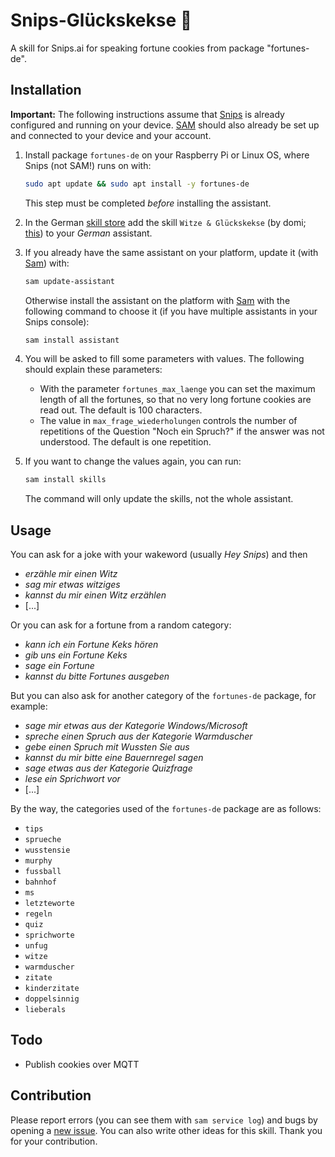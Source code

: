 # Snips-Glückskekse 🥠
A skill for Snips.ai for speaking fortune cookies from package "fortunes-de".



## Installation
**Important:** The following instructions assume that [Snips](https://snips.gitbook.io/documentation/snips-basics) is
already configured and running on your device. [SAM](https://snips.gitbook.io/getting-started/installation) should
also already be set up and connected to your device and your account.

1. Install package `fortunes-de` on your Raspberry Pi or Linux OS, where Snips (not SAM!) runs on with:

      ```bash
      sudo apt update && sudo apt install -y fortunes-de
      ```
    This step must be completed *before* installing the assistant.
    
2. In the German [skill store](https://console.snips.ai/) add the
skill `Witze & Glückskekse` (by domi; [this](https://console.snips.ai/app-editor/bundle_7ZYEq522Ang)) to
your *German* assistant.

3. If you already have the same assistant on your platform, update it
(with [Sam](https://snips.gitbook.io/getting-started/installation)) with:
      ```bash
      sam update-assistant
      ```
      
   Otherwise install the assistant on the platform with [Sam](https://snips.gitbook.io/getting-started/installation)
   with the following command to choose it (if you have multiple assistants in your Snips console):
      ```bash
      sam install assistant
      ```

4. You will be asked to fill some parameters with values.
The following should explain these parameters:
    - With the parameter `fortunes_max_laenge` you can set the maximum length of all the fortunes,
so that no very long fortune cookies are read out. The default is 100 characters.
    - The value in `max_frage_wiederholungen` controls the number of repetitions of the Question
    "Noch ein Spruch?" if the answer was not understood. The default is one repetition.
5. If you want to change the values again, you can run:
      ```bash
      sam install skills
      ```
   The command will only update the skills, not the whole assistant.

## Usage

You can ask for a joke with your wakeword (usually *Hey Snips*) and then

- *erzähle mir einen Witz*
- *sag mir etwas witziges*
- *kannst du mir einen Witz erzählen*
- [...]

Or you can ask for a fortune from a random category:

- *kann ich ein Fortune Keks hören*
- *gib uns ein Fortune Keks*
- *sage ein Fortune*
- *kannst du bitte Fortunes ausgeben*

But you can also ask for another category of the `fortunes-de` package, for example:

- *sage mir etwas aus der Kategorie Windows/Microsoft*
- *spreche einen Spruch aus der Kategorie Warmduscher*
- *gebe einen Spruch mit Wussten Sie aus*
- *kannst du mir bitte eine Bauernregel sagen*
- *sage etwas aus der Kategorie Quizfrage*
- *lese ein Sprichwort vor*
- [...]

By the way, the categories used of the `fortunes-de` package are as follows:

- `tips`
- `sprueche`
- `wusstensie`
- `murphy`
- `fussball`
- `bahnhof`
- `ms`
- `letzteworte`
- `regeln`
- `quiz`
- `sprichworte`
- `unfug`
- `witze`
- `warmduscher`
- `zitate`
- `kinderzitate`
- `doppelsinnig`
- `lieberals`

## Todo

- Publish cookies over MQTT

## Contribution

Please report errors (you can see them with `sam service log`) and bugs by
opening a [new issue](https://github.com/MrJohnZoidberg/Snips-Glueckskekse/issues/new).
You can also write other ideas for this skill. Thank you for your contribution.
